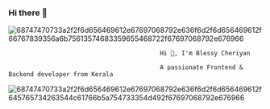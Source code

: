 ### Hi there 👋

<!--
**blessycheriyan/blessycheriyan** is a ✨ _special_ ✨ repository because its `README.md` (this file) appears on your GitHub profile.

Here are some ideas to get you started:

- 🔭 I’m currently working on ...
- 🌱 I’m currently learning ...
- 👯 I’m looking to collaborate on ...
- 🤔 I’m looking for help with ...
- 💬 Ask me about ...
- 📫 How to reach me: ...
- 😄 Pronouns: ...
- ⚡ Fun fact: ...
-->

![68747470733a2f2f6d656469612e67697068792e636f6d2f6d656469612f66767839356a6b75613574683359655468722f67697068792e676966](https://user-images.githubusercontent.com/60100410/216088109-b6697148-6103-4b9a-81f8-327e0ab68b7b.gif)



                                              Hi 👋, I'm Blessy Cheriyan
                                              
                                              A passionate Frontend & Backend developer from Kerala 
                                              
                                              
                                              
                                              
 ![68747470733a2f2f6d656469612e67697068792e636f6d2f6d656469612f645765734263544c61766b5a754733354d492f67697068792e676966](https://user-images.githubusercontent.com/60100410/216089695-9ba8c3ad-3373-414c-a5bc-df5dd81bec89.gif)
